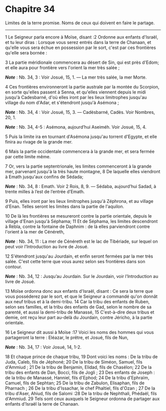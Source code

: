 # Chapitre 34

Limites de la terre promise.
Noms de ceux qui doivent en faire le partage.

***

1 Le Seigneur parla encore à Moïse, disant :2 Ordonne aux enfants d'Israël, et tu leur diras : Lorsque vous serez entrés dans la terre de Chanaan, et qu'elle vous sera échue en possession par le sort, c'est par ces frontières qu'elle sera bornée :


3 La partie méridionale commencera au désert de Sin, qui est près d'Edom; et elle aura pour frontière vers l'orient la mer très salée ;

***Note*** :  Nb. 34, 3 : Voir Josué, 15, 1. ― La mer très salée, la mer Morte.

4 Ces frontières environneront la partie australe par la montée du Scorpion, en sorte qu'elles passent à Senna, et qu'elles viennent depuis le midi jusqu'à Cadesbarné, d'où elles iront par les lieux limitrophes jusqu'au village du nom d'Adar, et s'étendront jusqu'à Asémona ;

***Note*** :  Nb. 34, 4 : Voir Josué, 15, 3. ― Cadèsbarné, Cadès. Voir Nombres, 20, 1.

***Note*** :  Nb. 34, 4-5 : Asémona, aujourd’hui Aseiméh. Voir Josué, 15, 4.

5 Puis la limite ira en tournant d'Asémona jusqu'au torrent d'Egypte, et elle finira au rivage de la grande mer.


6 Mais la partie occidentale commencera à la grande mer, et sera fermée par cette limite même.


7 Or, vers la partie septentrionale, les limites commenceront à la grande mer, parvenant jusqu'à la très haute montagne, 8 De laquelle elles viendront à Emath jusqu'aux confins de Sédada;

***Note*** :  Nb. 34, 8 : Emath. Voir 2 Rois, 8, 9. ― Sédaba, aujourd’hui Sadad, à trente milles à l’est de l’entrée d’Emath.

9 Puis, elles iront par les lieux limitrophes jusqu'à Zéphrona, et au village d'Enan. Telles seront les limites dans la partie de l'aquilon.


10 De là les frontières se mesureront contre la partie orientale, depuis le village d'Enan jusqu'à Séphama; 11 Et de Séphama, les limites descendront à Rébla, contre la fontaine de Daphnim : de là elles parviendront contre l'orient à la mer de Cénéreth,

***Note*** :  Nb. 34, 11 : La mer de Cénéreth est le lac de Tibériade, sur lequel on peut voir l’Introduction au livre de Josué.

12 S'étendront jusqu'au Jourdain, et enfin seront fermées par la mer très salée. C'est cette terre que vous aurez selon ses frontières dans son contour.

***Note*** :  Nb. 34, 12 : Jusqu’au Jourdain. Sur le Jourdain, voir l’Introduction au livre de Josué.


13 Moïse ordonna donc aux enfants d'Israël, disant : Ce sera la terre que vous posséderez par le sort, et que le Seigneur a commandé qu'on donnât aux neuf tribus et à la demi-tribu. 14 Car la tribu des enfants de Ruben, selon ses familles, et la tribu des enfants de Gad, selon le nombre de sa parenté, et aussi la demi-tribu de Manassé, 15 C'est-à-dire deux tribus et demie, ont reçu leur part au-delà du Jourdain, contre Jéricho, à la partie orientale.


16 Le Seigneur dit aussi à Moïse :17 Voici les noms des hommes qui vous partageront la terre : Eléazar, le prêtre, et Josué, fils de Nun,

***Note*** :  Nb. 34, 17 : Voir Josué, 14, 1-2.

18 Et chaque prince de chaque tribu, 19 Dont voici les noms : De la tribu de Juda, Caleb, fils de Jéphoné; 20 De la tribu de Siméon, Samuel, fils d'Ammiud ; 21 De la tribu de Benjamin, Elidad, fils de Chasélon; 22 De la tribu des enfants de Dan, Bocci, fils de Jogli ; 23 Des enfants de Joseph : de la tribu de Manassé, Hanniel, fils d'Ephod; 24 De la tribu d'Ephraïm, Camuel, fils de Sephtan; 25 De la tribu de Zabulon, Elisaphan, fils de Pharnach ; 26 De la tribu d'Issachar, le chef Phaltiel, fils d'Ozan ; 27 De la tribu d'Aser, Ahiud, fils de Salomi :28 De la tribu de Nephthali, Phédaël, fils d'Ammiud. 29 Tels sont ceux auxquels le Seigneur ordonna de partager aux enfants d'Israël la terre de Chanaan.

